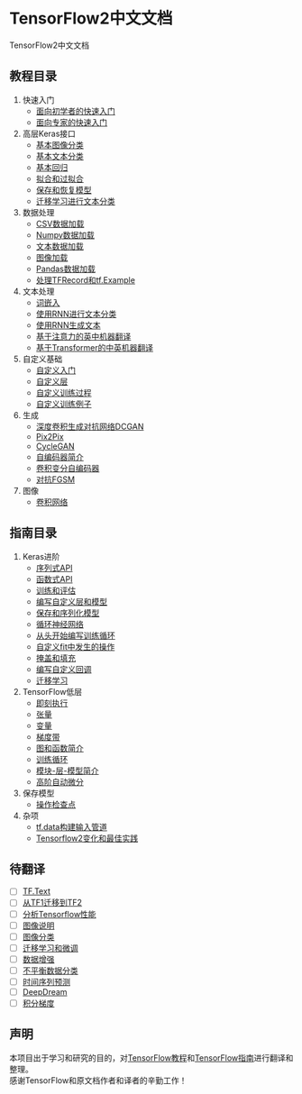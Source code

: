 # TensorFlow2中文文档
TensorFlow2中文文档
## 教程目录
1. 快速入门
   - [面向初学者的快速入门](面向初学者的快速入门.ipynb)
   - [面向专家的快速入门](面向专家的快速入门.ipynb)
2. 高层Keras接口
   - [基本图像分类](基本图像分类.ipynb)
   - [基本文本分类](基本文本分类.ipynb)
   - [基本回归](基本回归.ipynb)
   - [拟合和过拟合](过拟合和欠拟合.ipynb)
   - [保存和恢复模型](保存和恢复模型.ipynb)
   - [迁移学习进行文本分类](使用TFHub进行文本分类.ipynb)
3. 数据处理
   - [CSV数据加载](使用tf.data加载csv数据.ipynb)
   - [Numpy数据加载](使用tf.data加载NumPy数据.ipynb)
   - [文本数据加载](使用tf.data加载文本数据.ipynb)
   - [图像加载](使用tf.data加载图片.ipynb)
   - [Pandas数据加载](pandas数据加载.ipynb)
   - [处理TFRecord和tf.Example](处理TFRecord和tf.Example.ipynb)
4. 文本处理
   - [词嵌入](词嵌入.ipynb)
   - [使用RNN进行文本分类](使用RNN文本分类.ipynb)
   - [使用RNN生成文本](使用RNN生成文本.ipynb)
   - [基于注意力的英中机器翻译](基于注意力机制的英中机器翻译.ipynb)
   - [基于Transformer的中英机器翻译](基于Transformer的中英机器翻译.ipynb)
5. 自定义基础
   - [自定义入门](自定义基础.ipynb)
   - [自定义层](自定义层.ipynb)
   - [自定义训练过程](自定义训练.ipynb)
   - [自定义训练例子](自定义训练例子.ipynb)
6. 生成
   - [深度卷积生成对抗网络DCGAN](深度卷积生成对抗网络.ipynb)
   - [Pix2Pix](pix2pix.ipynb)
   - [CycleGAN](cyclegan.ipynb)
   - [自编码器简介](自编码器简介.ipynb)
   - [卷积变分自编码器](卷积变分自编码器.ipynb)
   - [对抗FGSM](对抗FGSM.ipynb)
7. 图像
   - [卷积网络](卷积网络.ipynb)
## 指南目录
1. Keras进阶
   - [序列式API](序列式API.ipynb)
   - [函数式API](Keras函数式API.ipynb)
   - [训练和评估](训练和评估.ipynb)
   - [编写自定义层和模型](编写自定义层和模型.ipynb)
   - [保存和序列化模型](保存和序列化模型.ipynb)
   - [循环神经网络](Keras循环神经网络.ipynb)
   - [从头开始编写训练循环](从头开始编写训练循环.ipynb)
   - [自定义fit中发生的操作](自定义fit()中发生的操作.ipynb)
   - [掩盖和填充](掩盖和填充.ipynb)
   - [编写自定义回调](编写自定义回调.ipynb)
   - [迁移学习](迁移学习.ipynb)
2. TensorFlow低层
   - [即刻执行](即刻执行.ipynb)
   - [张量](TensorFlow张量.ipynb)
   - [变量](TensorFlow变量.ipynb)
   - [梯度带](梯度带.ipynb)
   - [图和函数简介](图和函数简介.ipynb)
   - [训练循环](训练循环.ipynb)
   - [模块-层-模型简介](模块-层-模型简介.ipynb)
   - [高阶自动微分](高阶自动微分.ipynb)
3. 保存模型
   - [操作检查点](checkpoint.ipynb)
4. 杂项
   - [tf.data构建输入管道](tf.data构建输入管道.ipynb)
   - [Tensorflow2变化和最佳实践](Tensorflow2变化和最佳实践.ipynb)
## 待翻译
- [ ] [TF.Text](https://tensorflow.google.cn/tutorials/tensorflow_text/intro)
- [ ] [从TF1迁移到TF2](https://tensorflow.google.cn/guide/migrate)
- [ ] [分析Tensorflow性能](https://tensorflow.google.cn/guide/profiler)
- [ ] [图像说明](https://tensorflow.google.cn/tutorials/text/image_captioning)
- [ ] [图像分类](https://tensorflow.google.cn/tutorials/images/classification)
- [ ] [迁移学习和微调](https://tensorflow.google.cn/tutorials/images/transfer_learning)
- [ ] [数据增强](https://tensorflow.google.cn/tutorials/images/data_augmentation)
- [ ] [不平衡数据分类](https://tensorflow.google.cn/tutorials/structured_data/imbalanced_data)
- [ ] [时间序列预测](https://tensorflow.google.cn/tutorials/structured_data/time_series)
- [ ] [DeepDream](https://tensorflow.google.cn/tutorials/generative/deepdream)
- [ ] [积分梯度](https://tensorflow.google.cn/tutorials/interpretability/integrated_gradients)
## 声明
本项目出于学习和研究的目的，对[TensorFlow教程](https://tensorflow.google.cn/tutorials)和[TensorFlow指南](https://tensorflow.google.cn/guide)进行翻译和整理。</br>
感谢TensorFlow和原文档作者和译者的辛勤工作！
